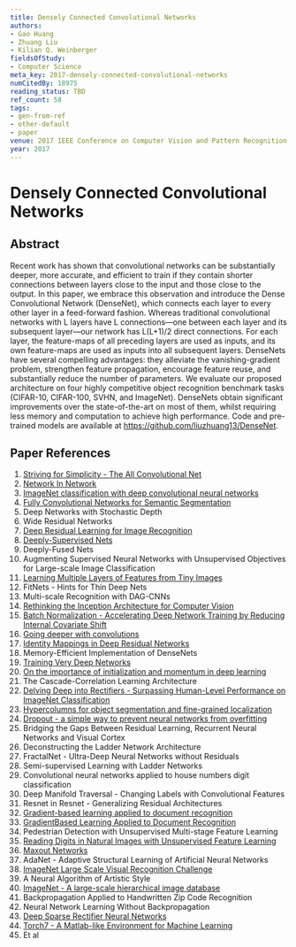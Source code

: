 ```yaml
---
title: Densely Connected Convolutional Networks
authors:
- Gao Huang
- Zhuang Liu
- Kilian Q. Weinberger
fieldsOfStudy:
- Computer Science
meta_key: 2017-densely-connected-convolutional-networks
numCitedBy: 18975
reading_status: TBD
ref_count: 58
tags:
- gen-from-ref
- other-default
- paper
venue: 2017 IEEE Conference on Computer Vision and Pattern Recognition (CVPR)
year: 2017
---
```


# Densely Connected Convolutional Networks

## Abstract

Recent work has shown that convolutional networks can be substantially deeper, more accurate, and efficient to train if they contain shorter connections between layers close to the input and those close to the output. In this paper, we embrace this observation and introduce the Dense Convolutional Network (DenseNet), which connects each layer to every other layer in a feed-forward fashion. Whereas traditional convolutional networks with L layers have L connections&#x2014;one between each layer and its subsequent layer&#x2014;our network has L(L+1)/2 direct connections. For each layer, the feature-maps of all preceding layers are used as inputs, and its own feature-maps are used as inputs into all subsequent layers. DenseNets have several compelling advantages: they alleviate the vanishing-gradient problem, strengthen feature propagation, encourage feature reuse, and substantially reduce the number of parameters. We evaluate our proposed architecture on four highly competitive object recognition benchmark tasks (CIFAR-10, CIFAR-100, SVHN, and ImageNet). DenseNets obtain significant improvements over the state-of-the-art on most of them, whilst requiring less memory and computation to achieve high performance. Code and pre-trained models are available at https://github.com/liuzhuang13/DenseNet.

## Paper References

1. [Striving for Simplicity - The All Convolutional Net](2015-striving-for-simplicity-the-all-convolutional-net)
2. [Network In Network](2014-network-in-network)
3. [ImageNet classification with deep convolutional neural networks](2012-imagenet-classification-with-deep-convolutional-neural-networks)
4. [Fully Convolutional Networks for Semantic Segmentation](2017-fully-convolutional-networks-for-semantic-segmentation)
5. Deep Networks with Stochastic Depth
6. Wide Residual Networks
7. [Deep Residual Learning for Image Recognition](2016-deep-residual-learning-for-image-recognition)
8. [Deeply-Supervised Nets](2015-deeply-supervised-nets)
9. Deeply-Fused Nets
10. Augmenting Supervised Neural Networks with Unsupervised Objectives for Large-scale Image Classification
11. [Learning Multiple Layers of Features from Tiny Images](2009-learning-multiple-layers-of-features-from-tiny-images)
12. FitNets - Hints for Thin Deep Nets
13. Multi-scale Recognition with DAG-CNNs
14. [Rethinking the Inception Architecture for Computer Vision](2016-rethinking-the-inception-architecture-for-computer-vision)
15. [Batch Normalization - Accelerating Deep Network Training by Reducing Internal Covariate Shift](2015-batch-normalization-accelerating-deep-network-training-by-reducing-internal-covariate-shift)
16. [Going deeper with convolutions](2015-going-deeper-with-convolutions)
17. [Identity Mappings in Deep Residual Networks](2016-identity-mappings-in-deep-residual-networks)
18. Memory-Efficient Implementation of DenseNets
19. [Training Very Deep Networks](2015-training-very-deep-networks)
20. [On the importance of initialization and momentum in deep learning](2013-on-the-importance-of-initialization-and-momentum-in-deep-learning)
21. The Cascade-Correlation Learning Architecture
22. [Delving Deep into Rectifiers - Surpassing Human-Level Performance on ImageNet Classification](2015-delving-deep-into-rectifiers-surpassing-human-level-performance-on-imagenet-classification)
23. [Hypercolumns for object segmentation and fine-grained localization](2015-hypercolumns-for-object-segmentation-and-fine-grained-localization)
24. [Dropout - a simple way to prevent neural networks from overfitting](2014-dropout-a-simple-way-to-prevent-neural-networks-from-overfitting)
25. Bridging the Gaps Between Residual Learning, Recurrent Neural Networks and Visual Cortex
26. Deconstructing the Ladder Network Architecture
27. FractalNet - Ultra-Deep Neural Networks without Residuals
28. Semi-supervised Learning with Ladder Networks
29. Convolutional neural networks applied to house numbers digit classification
30. Deep Manifold Traversal - Changing Labels with Convolutional Features
31. Resnet in Resnet - Generalizing Residual Architectures
32. [Gradient-based learning applied to document recognition](1998-gradient-based-learning-applied-to-document-recognition)
33. [GradientBased Learning Applied to Document Recognition](2001-gradientbased-learning-applied-to-document-recognition)
34. Pedestrian Detection with Unsupervised Multi-stage Feature Learning
35. [Reading Digits in Natural Images with Unsupervised Feature Learning](2011-reading-digits-in-natural-images-with-unsupervised-feature-learning)
36. [Maxout Networks](2013-maxout-networks)
37. AdaNet - Adaptive Structural Learning of Artificial Neural Networks
38. [ImageNet Large Scale Visual Recognition Challenge](2015-imagenet-large-scale-visual-recognition-challenge)
39. A Neural Algorithm of Artistic Style
40. [ImageNet - A large-scale hierarchical image database](2009-imagenet-a-large-scale-hierarchical-image-database)
41. Backpropagation Applied to Handwritten Zip Code Recognition
42. Neural Network Learning Without Backpropagation
43. [Deep Sparse Rectifier Neural Networks](2011-deep-sparse-rectifier-neural-networks)
44. [Torch7 - A Matlab-like Environment for Machine Learning](2011-torch7-a-matlab-like-environment-for-machine-learning)
45. Et al
